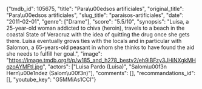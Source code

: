 {"tmdb_id": 105675, "title": "Para\u00edsos artificiales", "original_title": "Para\u00edsos artificiales", "slug_title": "paraisos-artificiales", "date": "2011-02-01", "genre": ["Drame"], "score": "5.5/10", "synopsis": "Luisa, a 25-year-old woman addicted to chiva (heroin), travels to a beach in the coastal State of Veracruz with the idea of quitting the drug once she gets there. Luisa eventually grows ties with the locals and in particular with Salomon, a 65-years-old peasant in whom she thinks to have found the aid she needs to fulfill her goal.", "image": "https://image.tmdb.org/t/p/w185_and_h278_bestv2/eh9iBFzy3JHiNXgkMHqzoAYMFtI.jpg", "actors": ["Luisa Pardo (Luisa)", "Salom\u00f3n Hern\u00e1ndez (Salom\u00f3n)"], "comments": [], "recommandations_id": [], "youtube_key": "G5MMiAs1CCI"}